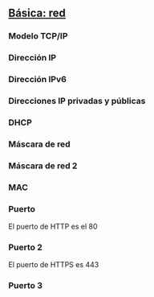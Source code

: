 ## [Básica: red](https://github.com/AlbertoCanoD/SolAtenea/blob/71bdf799a4c9ad43ba3958ecc871bdcce76a99b6/BASICA_RED.md)

### Modelo TCP/IP



### Dirección IP



### Dirección IPv6



### Direcciones IP privadas y públicas



### DHCP



### Máscara de red



### Máscara de red 2



### MAC



### Puerto

El puerto de HTTP es el 80

### Puerto 2

El puerto de HTTPS es 443

### Puerto 3


